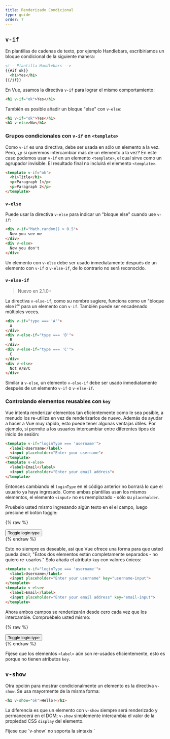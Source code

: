 ```yaml
---
title: Renderizado Condicional
type: guide
order: 7
---
```


## `v-if`

En plantillas de cadenas de texto, por ejemplo Handlebars, escribiríamos un bloque condicional de la siguiente manera:

``` html
<!-- Plantilla Handlebars -->
{{#if ok}}
  <h1>Yes</h1>
{{/if}}
```

En Vue, usamos la directiva `v-if` para lograr el mismo comportamiento:

``` html
<h1 v-if="ok">Yes</h1>
```

También es posible añadir un bloque "else" con `v-else`:

``` html
<h1 v-if="ok">Yes</h1>
<h1 v-else>No</h1>
```

### Grupos condicionales con `v-if` en `<template>`

Como `v-if` es una directiva, debe ser usada en sólo un elemento a la vez. Pero, ¿y si queremos intercambiar más de un elemento a la vez? En este caso podemos usar `v-if` en un elemento `<template>`, el cual sirve como un agrupador invisible. El resultado final no incluirá el elemento `<template>`.

``` html
<template v-if="ok">
  <h1>Title</h1>
  <p>Paragraph 1</p>
  <p>Paragraph 2</p>
</template>
```

### `v-else`

Puede usar la directiva `v-else` para indicar un "bloque else" cuando use `v-if`:

``` html
<div v-if="Math.random() > 0.5">
  Now you see me
</div>
<div v-else>
  Now you don't
</div>
```

Un elemento con `v-else` debe ser usado inmediatamente después de un elemento con `v-if` o `v-else-if`, de lo contrario no será reconocido.

### `v-else-if`

> Nuevo en 2.1.0+

La directiva `v-else-if`, como su nombre sugiere, funciona como un "bloque else if" para un elemento con `v-if`. También puede ser encadenado múltiples veces.

```html
<div v-if="type === 'A'">
  A
</div>
<div v-else-if="type === 'B'">
  B
</div>
<div v-else-if="type === 'C'">
  C
</div>
<div v-else>
  Not A/B/C
</div>
```

Similar a `v-else`, un elemento `v-else-if` debe ser usado inmediatamente después de un elemento `v-if` o `v-else-if`.

### Controlando elementos reusables con `key`

Vue intenta renderizar elementos tan eficientemente como le sea posible, a menudo los re-utiliza en vez de renderizarlos de nuevo. Además de ayudar a hacer a Vue muy rápido, esto puede tener algunas ventajas útiles. Por ejemplo, si permite a los usuarios intercambiar entre diferentes tipos de inicio de sesión:

``` html
<template v-if="loginType === 'username'">
  <label>Username</label>
  <input placeholder="Enter your username">
</template>
<template v-else>
  <label>Email</label>
  <input placeholder="Enter your email address">
</template>
```

Entonces cambiando el `loginType` en el código anterior no borrará lo que el usuario ya haya ingresado. Como ambas plantillas usan los mismos elementos, el elemento `<input>` no es reemplazado - sólo su `placeholder`.

Pruébelo usted mismo ingresando algún texto en el el campo, luego presione el botón toggle:

{% raw %}
<div id="no-key-example" class="demo">
  <div>
    <template v-if="loginType === 'username'">
      <label>Username</label>
      <input placeholder="Enter your username">
    </template>
    <template v-else>
      <label>Email</label>
      <input placeholder="Enter your email address">
    </template>
  </div>
  <button @click="toggleLoginType">Toggle login type</button>
</div>
<script>
new Vue({
  el: '#no-key-example',
  data: {
    loginType: 'username'
  },
  methods: {
    toggleLoginType: function () {
      return this.loginType = this.loginType === 'username' ? 'email' : 'username'
    }
  }
})
</script>
{% endraw %}

Esto no siempre es deseable, así que Vue ofrece una forma para que usted pueda decir, "Éstos dos elementos están completamente separados - no quiero re-usarlos." Solo añada el atributo `key` con valores únicos:

``` html
<template v-if="loginType === 'username'">
  <label>Username</label>
  <input placeholder="Enter your username" key="username-input">
</template>
<template v-else>
  <label>Email</label>
  <input placeholder="Enter your email address" key="email-input">
</template>
```

Ahora ambos campos se renderizarán desde cero cada vez que los intercambie. Compruébelo usted mismo:

{% raw %}
<div id="key-example" class="demo">
  <div>
    <template v-if="loginType === 'username'">
      <label>Username</label>
      <input placeholder="Enter your username" key="username-input">
    </template>
    <template v-else>
      <label>Email</label>
      <input placeholder="Enter your email address" key="email-input">
    </template>
  </div>
  <button @click="toggleLoginType">Toggle login type</button>
</div>
<script>
new Vue({
  el: '#key-example',
  data: {
    loginType: 'username'
  },
  methods: {
    toggleLoginType: function () {
      return this.loginType = this.loginType === 'username' ? 'email' : 'username'
    }
  }
})
</script>
{% endraw %}

Fíjese que los elementos `<label>` aún son re-usados eficientemente, esto es porque no tienen atributos `key`.

## `v-show`

Otra opción para mostrar condicionalmente un elemento es la directiva `v-show`. Se usa mayormente de la misma forma:

``` html
<h1 v-show="ok">Hello!</h1>
```

La diferencia es que un elemento con `v-show` siempre será renderizado y permanecerá en el DOM; `v-show` simplemente intercambia el valor de la propiedad CSS `display` del elemento.

<p class="tip">Fíjese que `v-show` no soporta la sintaxis `<template>`, tampoco funciona con `v-else`.</p>

## `v-if` vs `v-show`

`v-if` es un renderizado condicional "real" ya que se asegura que los listeners de eventos y los componentes hijos del bloque condicional sean apropiadamente destruidos y re-creados durante intercambios.

`v-if` también es **lazy**: si la condición es falsa en el renderizado inicial, no hará nada - el bloque condicional no será renderizado hasta que la condición sea verdadera por primera vez.

En comparación, `v-show` es más sencillo - el elemento siempre es renderizado sin importar la condición inicial, sólo con un intercambio sencillo basado en CSS.

En términos generales, `v-if` tiene un mayor coste de intercambio mientras que `v-show` tiene un mayor coste de renderizado inicial. Así que, prefiera `v-show` si necesita intercambiar algo muy a menudo, y use `v-if` si la condición no es propensa a cambiar durante la ejecución.

## `v-if` con `v-for`

Cuando se usa junto a `v-if`, `v-for` tiene una prioridad mayor que `v-if`. Visite la <a href="../guide/list.html#V-for-and-v-if">guía de renderizado de listas</a> para más detalles.
